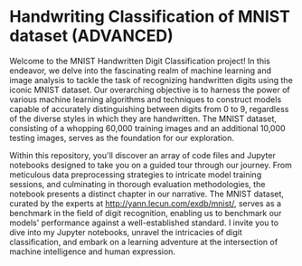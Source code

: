 # Handwriting Classification of MNIST dataset (ADVANCED)
Welcome to the MNIST Handwritten Digit Classification project! In this endeavor, we delve into the fascinating realm of machine learning and image analysis to tackle the task of recognizing handwritten digits using the iconic MNIST dataset. Our overarching objective is to harness the power of various machine learning algorithms and techniques to construct models capable of accurately distinguishing between digits from 0 to 9, regardless of the diverse styles in which they are handwritten. The MNIST dataset, consisting of a whopping 60,000 training images and an additional 10,000 testing images, serves as the foundation for our exploration.

Within this repository, you'll discover an array of code files and Jupyter notebooks designed to take you on a guided tour through our journey. From meticulous data preprocessing strategies to intricate model training sessions, and culminating in thorough evaluation methodologies, the notebook presents a distinct chapter in our narrative. The MNIST dataset, curated by the experts at http://yann.lecun.com/exdb/mnist/, serves as a benchmark in the field of digit recognition, enabling us to benchmark our models' performance against a well-established standard. I invite you to dive into my Jupyter notebooks, unravel the intricacies of digit classification, and embark on a learning adventure at the intersection of machine intelligence and human expression.






